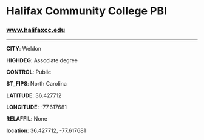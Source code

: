 # Halifax Community College PBI
### www.halifaxcc.edu
---
**CITY**: Weldon

**HIGHDEG**: Associate degree

**CONTROL**: Public

**ST_FIPS**: North Carolina

**LATITUDE**: 36.427712

**LONGITUDE**: -77.617681

**RELAFFIL**: None

**location**: 36.427712, -77.617681